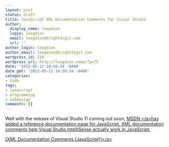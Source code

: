 ```yaml
---
layout: post
status: draft
title: JavaScript XML Documentation Comments for Visual Studio
author:
  display_name: leogdion
  login: leogdion
  email: leogdion@brightdigit.com
  url: ''
author_login: leogdion
author_email: leogdion@brightdigit.com
wordpress_id: 219
wordpress_url: http://leogdion.name/?p=75
date: '2012-05-11 10:50:34 -0400'
date_gmt: '2012-05-11 14:50:34 -0400'
categories:
- Code
tags:
- javascript
- programming
- webdesign
comments: []
---
```

<p>Well with the release of Visual Studio 11 coming out soon, <a href="http:&#47;&#47;weblogs.asp.net&#47;bleroy&#47;archive&#47;2007&#47;04&#47;23&#47;the-format-for-javascript-doc-comments.aspx" target="_blank">MSDN <&#47;a>has added a reference documentation page for JavaScript. XML documentation comments help Visual Studio IntelliSense actually&nbsp;work in JavaScript.</p>
<p><a href="http:&#47;&#47;msdn.microsoft.com&#47;en-us&#47;library&#47;hh524453(v=vs.110).aspx" target="_blank">[XML Documentation Comments (JavaScript)]<&#47;a></p>

